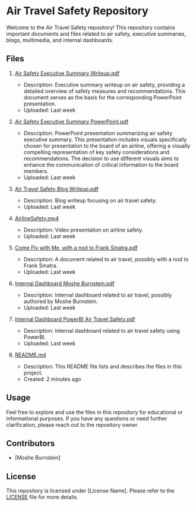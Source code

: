 # Air Travel Safety Repository

Welcome to the Air Travel Safety repository! This repository contains important documents and files related to air safety, executive summaries, blogs, multimedia, and internal dashboards.

## Files

1. [Air Safety Executive Summary Writeup.pdf](Air%20Safety%20Executive%20Summary%20Writeup.pdf)
   - Description: Executive summary writeup on air safety, providing a detailed overview of safety measures and recommendations. This document serves as the basis for the corresponding PowerPoint presentation.
   - Uploaded: Last week

2. [Air Safety Executive Summary PowerPoint.pdf](Air%20Safety%20Executive%20SummaryPowerPoint.pdf)
   - Description: PowerPoint presentation summarizing air safety executive summary. This presentation includes visuals specifically chosen for presentation to the board of an airline, offering a visually compelling representation of key safety considerations and recommendations. The decision to use different visuals aims to enhance the communication of critical information to the board members.
   - Uploaded: Last week

3. [Air Travel Safety Blog Writeup.pdf](Air%20Travel%20Safety%20Blog%20Writeup.pdf)
   - Description: Blog writeup focusing on air travel safety.
   - Uploaded: Last week

4. [AirlineSafety.mp4](AirlineSafety.mp4)
   - Description: Video presentation on airline safety.
   - Uploaded: Last week

5. [Come Fly with Me, with a nod to Frank Sinatra.pdf](Come%20Fly%20with%20Me,%20with%20a%20nod%20to%20Frank%20Sinatra.pdf)
   - Description: A document related to air travel, possibly with a nod to Frank Sinatra.
   - Uploaded: Last week

6. [Internal Dashboard Moshe Burnstein.pdf](Internal%20Dashboard%20Moshe%20Burnstein.pdf)
   - Description: Internal dashboard related to air travel, possibly authored by Moshe Burnstein.
   - Uploaded: Last week

7. [Internal Dashboard PowerBI Air Travel Safety.pdf](Internal%20Dashboard%20PowerBI%20Air%20Travel%20Safety.pdf)
   - Description: Internal dashboard related to air travel safety using PowerBI.
   - Uploaded: Last week

8. [README.md](README.md)
   - Description: This README file lists and describes the files in this project.
   - Created: 2 minutes ago

## Usage

Feel free to explore and use the files in this repository for educational or informational purposes. If you have any questions or need further clarification, please reach out to the repository owner.

## Contributors

- [Moshe Burnstein]
  

## License

This repository is licensed under [License Name]. Please refer to the [LICENSE](LICENSE) file for more details.

